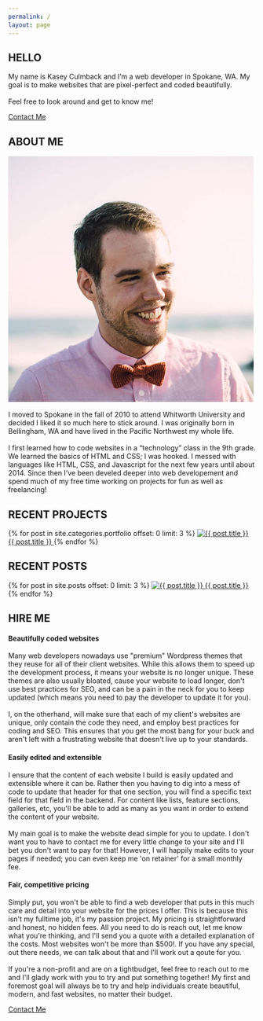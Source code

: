```yaml
---
permalink: /
layout: page
---
```



<section class="main-hero">
	<h1>HELLO</h1>
	<p>My name is Kasey Culmback and I’m a web developer in Spokane, WA. My goal is to make websites that are pixel-perfect and coded beautifully.<br><br>
	Feel free to look around and get to know me!</p>
	<a href="#" class="btn">Contact Me</a>
</section>

<section class="about-me">
	<h2>ABOUT ME</h2>
	<img src="/assets/img/kasey-culmback.jpg" alt="Kasey Culmback">
	<p>I moved to Spokane in the fall of 2010 to attend Whitworth University and decided I liked it so much here to stick around. I was originally born in Bellingham, WA and have lived in the Pacific Northwest my whole life.
	<br><br>
	I first learned how to code websites in a “technology” class in the 9th grade. We learned the basics of HTML and CSS; I was hooked. I messed with languages like HTML, CSS, and Javascript for the next few years until about 2014. Since then I’ve been develed deeper into web developement and spend much of my free time working on projects for fun as well as freelancing!</p>
</section>

<section class="recent-projects">
	<h2>RECENT PROJECTS</h2>
	{% for post in site.categories.portfolio offset: 0 limit: 3 %}
	<a href="{{ post.url }}" class="project" title="{{ post.title }}">
		<img src="{{ post.featured_image }}" alt="{{ post.title }}">
		<span>{{ post.title }}</span>
	</a>
	{% endfor %}
	<!-- {% for post in site.categories.portfolio offset: 0 limit: 3 %}
	<a href="{{ post.url }}" class="project" title="{{ post.title }}" style="background: url('{{ post.featured_image }}') no-repeat center center; background-size: cover;">
		<span>{{ post.title }}</span>
	</a>
	{% endfor %} -->
</section>

<section class="recent-posts">
	<h2>RECENT POSTS</h2>
	{% for post in site.posts offset: 0 limit: 3 %}
	<a href="{{ post.url }}" class="post" title="{{ post.title }}">
		<img src="{{ post.featured_image }}" alt="{{ post.title }}">
		<span>{{ post.title }}</span>
	</a>
	{% endfor %}
</section>

<section class="hire-me">
	<h2>HIRE ME</h2>
	<div class="card">
		<i class="fa fa-star"></i>
		<h4>Beautifully coded websites</h4>
		<p>Many web developers nowadays use "premium" Wordpress themes that they reuse for all of their client websites. While this allows them to speed up the development process, it means your website is no longer unique. These themes are also usually bloated, cause your website to load longer, don't use best practices for SEO, and can be a pain in the neck for you to keep updated (which means you need to pay the developer to update it for you).<br><br>
		I, on the otherhand, will make sure that each of my client's websites are unique, only contain the code they need, and employ best practices for coding and SEO. This ensures that you get the most bang for your buck and aren't left with a frustrating website that doesn't live up to your standards.</p>
	</div>
	<div class="card">
		<i class="fa fa-star"></i>
		<h4>Easily edited and extensible</h4>
		<p>I ensure that the content of each website I build is easily updated and extensible where it can be. Rather then you having to dig into a mess of code to update that header for that one section, you will find a specific text field for that field in the backend. For content like lists, feature sections, galleries, etc, you'll be able to add as many as you want in order to extend the content of your website.<br><br>
		My main goal is to make the website dead simple for you to update. I don't want you to have to contact me for every little change to your site and I'll bet you don't want to pay for that! However, I will happily make edits to your pages if needed; you can even keep me 'on retainer' for a small monthly fee.</p>
	</div>
	<div class="card">
		<i class="fa fa-star"></i>
		<h4>Fair, competitive pricing</h4>
		<p>Simply put, you won't be able to find a web developer that puts in this much care and detail into your website for the prices I offer. This is because this isn't my fulltime job, it's my passion project. My pricing is straightforward and honest, no hidden fees. All you need to do is reach out, let me know what you're thinking, and I'll send you a quote with a detailed explanation of the costs. Most websites won't be more than $500!. If you have any special, out there needs, we can talk about that and I'll work out a qoute for you.<br><br>
		If you're a non-profit and are on a tightbudget, feel free to reach out to me and I'll glady work with you to try and put something together! My first and foremost goal will always be to try and help individuals create beautiful, modern, and fast websites, no matter their budget.</p>
	</div>
	<a href="#" class="btn">Contact Me</a>
</section>


